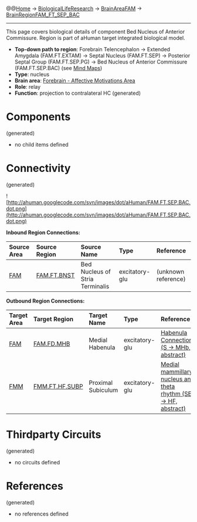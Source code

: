 @@[Home](Home.md) -> [BiologicalLifeResearch](BiologicalLifeResearch.md) -> [BrainAreaFAM](BrainAreaFAM.md) -> [BrainRegionFAM\_FT\_SEP\_BAC](BrainRegionFAM_FT_SEP_BAC.md)

---


This page covers biological details of component Bed Nucleus of Anterior Commissure.
Region is part of aHuman target integrated biological model.

  * **Top-down path to region**: Forebrain Telencephalon -> Extended Amygdala (FAM.FT.EXTAM) -> Septal Nucleus (FAM.FT.SEP) -> Posterior Septal Group (FAM.FT.SEP.PG) -> Bed Nucleus of Anterior Commissure (FAM.FT.SEP.BAC) (see [Mind Maps](OverallMindMaps.md))
  * **Type**: nucleus
  * **Brain area**: [Forebrain - Affective Motivations Area](BrainAreaFAM.md)
  * **Role**: relay
  * **Function**: projection to contralateral HC
(generated)
# Components #
(generated)


  * no child items defined

# Connectivity #
(generated)


![http://ahuman.googlecode.com/svn/images/dot/aHuman/FAM.FT.SEP.BAC.dot.png](http://ahuman.googlecode.com/svn/images/dot/aHuman/FAM.FT.SEP.BAC.dot.png)

**Inbound Region Connections:**

| **Source Area** | **Source Region** | **Source Name** | **Type** | **Reference** |
|:----------------|:------------------|:----------------|:---------|:--------------|
| [FAM](BrainAreaFAM.md) | [FAM.FT.BNST](BrainRegionFAM_FT_BNST.md) | Bed Nucleus of Stria Terminalis | excitatory-glu | (unknown reference) |

**Outbound Region Connections:**

| **Target Area** | **Target Region** | **Target Name** | **Type** | **Reference** |
|:----------------|:------------------|:----------------|:---------|:--------------|
| [FAM](BrainAreaFAM.md) | [FAM.FD.MHB](BrainRegionFAM_FD_MHB.md) | Medial Habenula | excitatory-glu | [Habenula Connections (S -> MHb, abstract)](http://www.scholarpedia.org/article/Habenula) |
| [FMM](BrainAreaFMM.md) | [FMM.FT.HF.SUBP](BrainRegionFMM_FT_HF_SUBP.md) | Proximal Subiculum | excitatory-glu | [Medial mammillary nucleus and theta rhythm (SEP -> HF, abstract)](http://www.nature.com/nrn/journal/v5/n1/fig_tab/nrn1299_F4.html) |

# Thirdparty Circuits #
(generated)

  * no circuits defined

# References #
(generated)

  * no references defined
